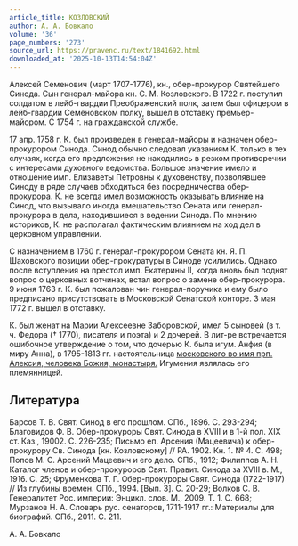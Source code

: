 ```yaml
---
article_title: КОЗЛОВСКИЙ
author: А. А. Бовкало
volume: '36'
page_numbers: '273'
source_url: https://pravenc.ru/text/1841692.html
downloaded_at: '2025-10-13T14:54:04Z'
---
```


Алексей Семенович (март 1707-1776), кн., обер-прокурор Святейшего Синода. Сын генерал-майора кн. С. М. Козловского. В 1722 г. поступил солдатом в лейб-гвардии Преображенский полк, затем был офицером в лейб-гвардии Семёновском полку, вышел в отставку премьер-майором. С 1754 г. на гражданской службе.

17 апр. 1758 г. К. был произведен в генерал-майоры и назначен обер-прокурором Синода. Синод обычно следовал указаниям К. только в тех случаях, когда его предложения не находились в резком противоречии с интересами духовного ведомства. Большое значение имело и отношение имп. Елизаветы Петровны к духовенству, позволявшее Синоду в ряде случаев обходиться без посредничества обер-прокурора. К. не всегда имел возможность оказывать влияние на Синод, что вызывало иногда вмешательство Сената или генерал-прокурора в дела, находившиеся в ведении Синода. По мнению историков, К. не располагал фактическим влиянием на ход дел в церковном управлении.

С назначением в 1760 г. генерал-прокурором Сената кн. Я. П. Шаховского позиции обер-прокуратуры в Синоде усилились. Однако после вступления на престол имп. Екатерины II, когда вновь был поднят вопрос о церковных вотчинах, встал вопрос о замене обер-прокурора. 9 июня 1763 г. К. был пожалован чин генерал-поручика и ему было предписано присутствовать в Московской Сенатской конторе. 3 мая 1772 г. вышел в отставку.

К. был женат на Марии Алексеевне Заборовской, имел 5 сыновей (в т. ч. Федора († 1770), писателя и поэта) и 2 дочерей. В лит-ре встречается ошибочное утверждение о том, что дочерью К. была игум. Анфия (в миру Анна), в 1795-1813 гг. настоятельница [московского во имя прп. Алексия, человека Божия, монастыря.](<https://pravenc.ru/text/московского во имя прп  Алексия  человека Божия  монастыря .html>) Игумения являлась его племянницей.

## Литература

Барсов Т. В. Свят. Синод в его прошлом. СПб., 1896. С. 293-294; Благовидов Ф. В. Обер-прокуроры Свят. Синода в XVIII и в 1-й пол. XIX ст. Каз., 19002. С. 226-235; Письмо еп. Арсения (Мацеевича) к обер-прокурору Св. Синода [кн. Козловскому] // РА. 1902. Кн. 1. № 4. С. 498; Попов М. С. Арсений Мацеевич и его дело. СПб., 1912; Филиппов А. Н. Каталог членов и обер-прокуроров Свят. Правит. Синода за XVIII в. М., 1916. С. 25; Фруменкова Т. Г. Обер-прокуроры Свят. Синода (1722-1917) // Из глубины времен. СПб., 1994. [Вып. 3]. С. 20-29; Волков С. В. Генералитет Рос. империи: Энцикл. слов. М., 2009. Т. 1. С. 668; Мурзанов Н. А. Словарь рус. сенаторов, 1711-1917 гг.: Материалы для биографий. СПб., 2011. С. 211.

А. А. Бовкало
